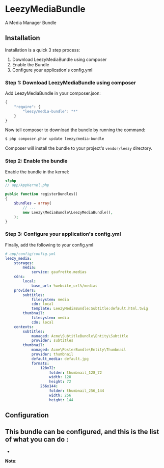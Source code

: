 LeezyMediaBundle
=====================

A Media Manager Bundle

## Installation

Installation is a quick 3 step process:

1. Download LeezyMediaBundle using composer
2. Enable the Bundle
3. Configure your application's config.yml

### Step 1: Download LeezyMediaBundle using composer

Add LeezyMediaBundle in your composer.json:

```js
{
    "require": {
        "leezy/media-bundle": "*"
    }
}
```

Now tell composer to download the bundle by running the command:

``` bash
$ php composer.phar update leezy/media-bundle
```

Composer will install the bundle to your project's `vendor/leezy` directory.

### Step 2: Enable the bundle

Enable the bundle in the kernel:

``` php
<?php
// app/AppKernel.php

public function registerBundles()
{
    $bundles = array(
        // ...
        new Leezy\MediaBundle\LeezyMediaBundle(),
    );
}
```
### Step 3: Configure your application's config.yml

Finally, add the following to your config.yml

``` yaml
# app/config/config.yml
leezy_media:
    storages:
        media:
            service: gaufrette.medias
    cdns: 
        local:
            base_url: %website_url%/medias
    providers:
        subtitles:
            filesystem: media
            cdn: local
            template: LeezyMediaBundle:Subtitle:default.html.twig
        thumbnail:
            filesystem: media
            cdn: local
    contexts:
        subtitles:
            managed: Acme\SubtitleBundle\Entity\Subtitle
            provider: subtitles
        thumbnail:
            managed: Acme\PosterBundle\Entity\Thumbnail
            provider: thumbnail
            default_media: default.jpg
            formats:
                128x72:
                    folder: thumbnail_128_72
                    width: 128
                    height: 72
                256x144:
                    folder: thumbnail_256_144
                    width: 256
                    height: 144
```

## Configuration
This bundle can be configured, and this is the list of what you can do :
-
-

**Note:**